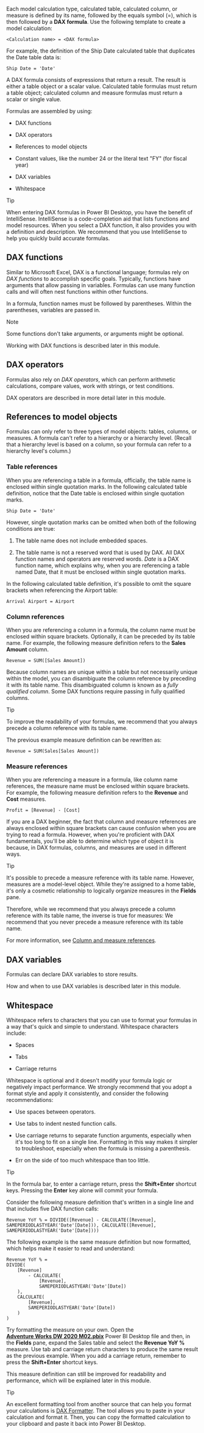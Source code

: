 Each model calculation type, calculated table, calculated column, or measure is defined by its name, followed by the equals symbol (=), which is then followed by a **DAX formula**. Use the following template to create a model calculation:

```dax
<Calculation name> = <DAX formula>
```

For example, the definition of the Ship Date calculated table that duplicates the Date table data is:

```dax
Ship Date = 'Date'
```

A DAX formula consists of expressions that return a result. The result is either a table object or a scalar value. Calculated table formulas must return a table object; calculated column and measure formulas must return a scalar or single value.

Formulas are assembled by using:

-   DAX functions

-   DAX operators

-   References to model objects

-   Constant values, like the number 24 or the literal text "FY" (for fiscal year)

-   DAX variables

-   Whitespace

> [!TIP]
> When entering DAX formulas in Power BI Desktop, you have the benefit of IntelliSense. IntelliSense is a code-completion aid that lists functions and model resources. When you select a DAX function, it also provides you with a definition and description. We recommend that you use IntelliSense to help you quickly build accurate formulas.

## DAX functions

Similar to Microsoft Excel, DAX is a functional language; formulas rely on *DAX functions* to accomplish specific goals. Typically, functions have arguments that allow passing in variables. Formulas can use many function calls and will often nest functions within other functions.

In a formula, function names must be followed by parentheses. Within the parentheses, variables are passed in.

> [!NOTE]
> Some functions don't take arguments, or arguments might be optional.

Working with DAX functions is described later in this module.

## DAX operators

Formulas also rely on *DAX operators*, which can perform arithmetic calculations, compare values, work with strings, or test conditions.

DAX operators are described in more detail later in this module.

## References to model objects

Formulas can only refer to three types of model objects: tables, columns, or measures. A formula can't refer to a hierarchy or a hierarchy level. (Recall that a hierarchy level is based on a column, so your formula can refer to a hierarchy level's column.)

### Table references

When you are referencing a table in a formula, officially, the table name is enclosed within single quotation marks. In the following calculated table definition, notice that the Date table is enclosed within single quotation marks.

```dax
Ship Date = 'Date'
```

However, single quotation marks can be omitted when both of the following conditions are true:

1.  The table name does not include embedded spaces.

2.  The table name is not a reserved word that is used by DAX. All DAX function names and operators are reserved words. *Date* is a DAX function name, which explains why, when you are referencing a table named Date, that it must be enclosed within single quotation marks.

In the following calculated table definition, it's possible to omit the square brackets when referencing the Airport table:

```dax
Arrival Airport = Airport
```

### Column references

When you are referencing a column in a formula, the column name must be enclosed within square brackets. Optionally, it can be preceded by its table name. For example, the following measure definition refers to the **Sales Amount** column.

```dax
Revenue = SUM([Sales Amount])
```

Because column names are unique within a table but not necessarily unique within the model, you can disambiguate the column reference by preceding it with its table name. This disambiguated column is known as a *fully qualified column*. Some DAX functions require passing in fully qualified columns.

> [!TIP]
> To improve the readability of your formulas, we recommend that you always precede a column reference with its table name.

The previous example measure definition can be rewritten as:

```dax
Revenue = SUM(Sales[Sales Amount])
```

### Measure references

When you are referencing a measure in a formula, like column name references, the measure name must be enclosed within square brackets. For example, the following measure definition refers to the **Revenue** and **Cost** measures.

```dax
Profit = [Revenue] - [Cost]
```

If you are a DAX beginner, the fact that column and measure references are always enclosed within square brackets can cause confusion when you are trying to read a formula. However, when you're proficient with DAX fundamentals, you'll be able to determine which type of object it is because, in DAX formulas, columns, and measures are used in different ways.

> [!TIP]
> It's possible to precede a measure reference with its table name. However, measures are a model-level object. While they're assigned to a home table, it's only a cosmetic relationship to logically organize measures in the **Fields** pane.

Therefore, while we recommend that you always precede a column reference with its table name, the inverse is true for measures: We recommend that you never precede a measure reference with its table name.

For more information, see [Column and measure references](https://docs.microsoft.com/power-bi/guidance/dax-column-measure-references/?azure-portal=true).

## DAX variables

Formulas can declare DAX variables to store results.

How and when to use DAX variables is described later in this module.

## Whitespace

Whitespace refers to characters that you can use to format your formulas in a way that's quick and simple to understand. Whitespace characters include:

-   Spaces

-   Tabs

-   Carriage returns

Whitespace is optional and it doesn't modify your formula logic or negatively impact performance. We strongly recommend that you adopt a format style and apply it consistently, and consider the following recommendations:

-   Use spaces between operators.

-   Use tabs to indent nested function calls.

-   Use carriage returns to separate function arguments, especially when it's too long to fit on a single line. Formatting in this way makes it simpler to troubleshoot, especially when the formula is missing a parenthesis.

-   Err on the side of too much whitespace than too little.

> [!TIP]
> In the formula bar, to enter a carriage return, press the **Shift+Enter** shortcut keys. Pressing the **Enter** key alone will commit your formula.

Consider the following measure definition that's written in a single line and that includes five DAX function calls:

```dax
Revenue YoY % = DIVIDE([Revenue] - CALCULATE([Revenue], SAMEPERIODLASTYEAR('Date'[Date])), CALCULATE([Revenue], SAMEPERIODLASTYEAR('Date'[Date])))
```

The following example is the same measure definition but now formatted, which helps make it easier to read and understand:

```dax
Revenue YoY % =
DIVIDE(
	[Revenue]
		- CALCULATE(
			[Revenue],
			SAMEPERIODLASTYEAR('Date'[Date])
	),
	CALCULATE(
		[Revenue],
		SAMEPERIODLASTYEAR('Date'[Date])
	)
)
```

Try formatting the measure on your own. Open the [**Adventure Works DW 2020 M02.pbix**](https://github.com/MicrosoftDocs/mslearn-dax-power-bi/raw/main/activities/Adventure%20Works%20DW%202020%20M02.pbix) Power BI Desktop file and then, in the **Fields** pane, expand the Sales table and select the **Revenue YoY %** measure. Use tab and carriage return characters to produce the same result as the previous example. When you add a carriage return, remember to press the **Shift+Enter** shortcut keys.

This measure definition can still be improved for readability and performance, which will be explained later in this module.

> [!TIP]
> An excellent formatting tool from another source that can help you format your calculations is [DAX Formatter](http://www.daxformatter.com/?azure-portal=true). The tool allows you to paste in your calculation and format it. Then, you can copy the formatted calculation to your clipboard and paste it back into Power BI Desktop.
